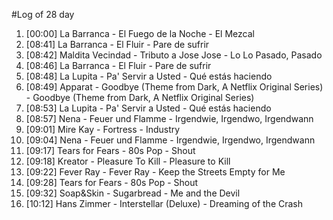 #Log of 28 day

1. [00:00] La Barranca - El Fuego de la Noche - El Mezcal
1. [08:41] La Barranca - El Fluir - Pare de sufrir
1. [08:42] Maldita Vecindad - Tributo a Jose Jose - Lo Lo Pasado, Pasado
1. [08:46] La Barranca - El Fluir - Pare de sufrir
1. [08:48] La Lupita - Pa' Servir a Usted - Qué estás haciendo
1. [08:49] Apparat - Goodbye (Theme from Dark, A Netflix Original Series) - Goodbye (Theme from Dark, A Netflix Original Series)
1. [08:53] La Lupita - Pa' Servir a Usted - Qué estás haciendo
1. [08:57] Nena - Feuer und Flamme - Irgendwie, Irgendwo, Irgendwann
1. [09:01] Mire Kay - Fortress - Industry
1. [09:04] Nena - Feuer und Flamme - Irgendwie, Irgendwo, Irgendwann
1. [09:17] Tears for Fears - 80s Pop - Shout
1. [09:18] Kreator - Pleasure To Kill - Pleasure to Kill
1. [09:22] Fever Ray - Fever Ray - Keep the Streets Empty for Me
1. [09:28] Tears for Fears - 80s Pop - Shout
1. [09:32] Soap&Skin - Sugarbread - Me and the Devil
1. [10:12] Hans Zimmer - Interstellar (Deluxe) - Dreaming of the Crash
